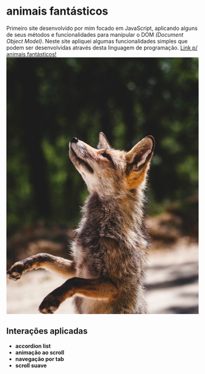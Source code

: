 # animais fantásticos

Primeiro site desenvolvido por mim focado em JavaScript, aplicando alguns de seus métodos e funcionalidades para manipular o DOM *(Document Object Model)*. Neste site apliquei algumas funcionalidades simples que podem ser desenvolvidas através desta linguagem de programação.
[Link p/ animais fantásticos!](https://pedrohenriquesampaionovaes.github.io/animais-fantasticos/)
![alt text](img/imagem1.jpg "Title")

## Interações aplicadas
- **accordion list**
- **animação ao scroll**
- **navegação por tab** 
- **scroll suave**